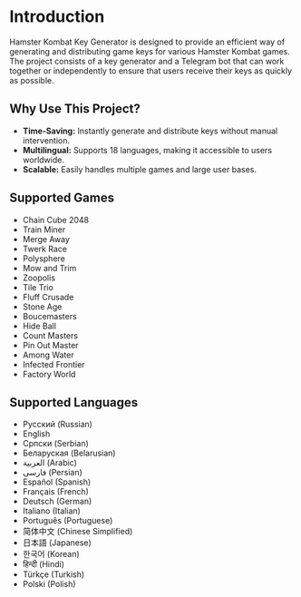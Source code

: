 # Introduction

Hamster Kombat Key Generator is designed to provide an efficient way of generating and distributing game keys for various Hamster Kombat games. The project consists of a key generator and a Telegram bot that can work together or independently to ensure that users receive their keys as quickly as possible.

## Why Use This Project?

- **Time-Saving:** Instantly generate and distribute keys without manual intervention.
- **Multilingual:** Supports 18 languages, making it accessible to users worldwide.
- **Scalable:** Easily handles multiple games and large user bases.

## Supported Games

- Chain Cube 2048
- Train Miner
- Merge Away
- Twerk Race
- Polysphere
- Mow and Trim
- Zoopolis
- Tile Trio
- Fluff Crusade
- Stone Age
- Boucemasters
- Hide Ball
- Count Masters
- Pin Out Master
- Among Water 
- Infected Frontier 
- Factory World

## Supported Languages

- Русский (Russian)
- English
- Српски (Serbian)
- Беларуская (Belarusian)
- العربية (Arabic)
- فارسی (Persian)
- Español (Spanish)
- Français (French)
- Deutsch (German)
- Italiano (Italian)
- Português (Portuguese)
- 简体中文 (Chinese Simplified)
- 日本語 (Japanese)
- 한국어 (Korean)
- हिन्दी (Hindi)
- Türkçe (Turkish)
- Polski (Polish)
